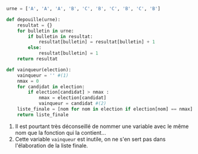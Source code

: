 ```python linenums='1'
urne = ['A', 'A', 'A', 'B', 'C', 'B', 'C', 'B', 'C', 'B']

def depouille(urne):
    resultat = {}
    for bulletin in urne:
        if bulletin in resultat:
            resultat[bulletin] = resultat[bulletin] + 1
        else:
            resultat[bulletin] = 1
    return resultat

def vainqueur(election):
    vainqueur = '' #(1)
    nmax = 0
    for candidat in election:
        if election[candidat] > nmax :
            nmax = election[candidat]
            vainqueur = candidat #(2)
    liste_finale = [nom for nom in election if election[nom] == nmax]
    return liste_finale
```

1. Il est pourtant très déconseillé de nommer une variable avec le même nom que la fonction qui la contient...
2. Cette variable `vainqueur` est inutile, on ne s'en sert pas dans l'élaboration de la liste finale.